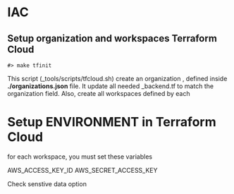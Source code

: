 # IAC

## Setup organization and workspaces Terraform Cloud
```
#> make tfinit
```

This script (_tools/scripts/tfcloud.sh) create an organization , defined inside __./organizations.json__ file.
It update all needed _backend.tf to match the organization field.
Also, create all workspaces defined by each 

# Setup ENVIRONMENT in Terraform Cloud

for each workspace, you must set these variables

AWS_ACCESS_KEY_ID 
AWS_SECRET_ACCESS_KEY

Check senstive data option